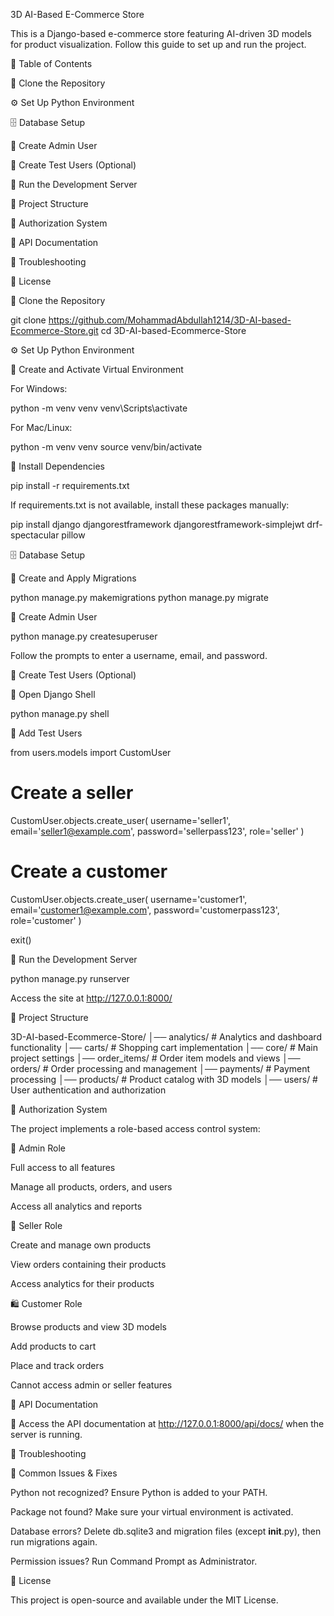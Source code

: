 3D AI-Based E-Commerce Store

This is a Django-based e-commerce store featuring AI-driven 3D models for product visualization. Follow this guide to set up and run the project.

📌 Table of Contents

📂 Clone the Repository

⚙️ Set Up Python Environment

🗄️ Database Setup

🔑 Create Admin User

👥 Create Test Users (Optional)

🚀 Run the Development Server

📁 Project Structure

🔐 Authorization System

📜 API Documentation

🐞 Troubleshooting

📜 License

📂 Clone the Repository

git clone https://github.com/MohammadAbdullah1214/3D-AI-based-Ecommerce-Store.git
cd 3D-AI-based-Ecommerce-Store

⚙️ Set Up Python Environment

🔹 Create and Activate Virtual Environment

For Windows:

python -m venv venv
venv\Scripts\activate

For Mac/Linux:

python -m venv venv
source venv/bin/activate

🔹 Install Dependencies

pip install -r requirements.txt

If requirements.txt is not available, install these packages manually:

pip install django djangorestframework djangorestframework-simplejwt drf-spectacular pillow

🗄️ Database Setup

🔹 Create and Apply Migrations

python manage.py makemigrations
python manage.py migrate

🔑 Create Admin User

python manage.py createsuperuser

Follow the prompts to enter a username, email, and password.

👥 Create Test Users (Optional)

🔹 Open Django Shell

python manage.py shell

🔹 Add Test Users

from users.models import CustomUser

# Create a seller
CustomUser.objects.create_user(
    username='seller1',
    email='seller1@example.com',
    password='sellerpass123',
    role='seller'
)

# Create a customer
CustomUser.objects.create_user(
    username='customer1',
    email='customer1@example.com',
    password='customerpass123',
    role='customer'
)

exit()

🚀 Run the Development Server

python manage.py runserver

Access the site at http://127.0.0.1:8000/

📁 Project Structure

3D-AI-based-Ecommerce-Store/
│── analytics/     # Analytics and dashboard functionality
│── carts/         # Shopping cart implementation
│── core/          # Main project settings
│── order_items/   # Order item models and views
│── orders/        # Order processing and management
│── payments/      # Payment processing
│── products/      # Product catalog with 3D models
│── users/         # User authentication and authorization

🔐 Authorization System

The project implements a role-based access control system:

👑 Admin Role

Full access to all features

Manage all products, orders, and users

Access all analytics and reports

🏪 Seller Role

Create and manage own products

View orders containing their products

Access analytics for their products

🛍️ Customer Role

Browse products and view 3D models

Add products to cart

Place and track orders

Cannot access admin or seller features

📜 API Documentation

📌 Access the API documentation at http://127.0.0.1:8000/api/docs/ when the server is running.

🐞 Troubleshooting

🔹 Common Issues & Fixes

Python not recognized? Ensure Python is added to your PATH.

Package not found? Make sure your virtual environment is activated.

Database errors? Delete db.sqlite3 and migration files (except __init__.py), then run migrations again.

Permission issues? Run Command Prompt as Administrator.

📜 License

This project is open-source and available under the MIT License.


